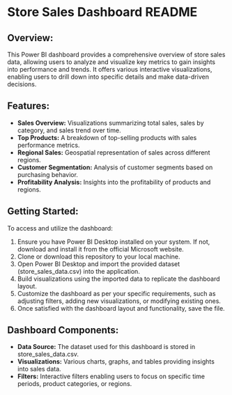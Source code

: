 # Store Sales Dashboard README

## Overview:
This Power BI dashboard provides a comprehensive overview of store sales data, allowing users to analyze and visualize key metrics to gain insights into performance and trends. It offers various interactive visualizations, enabling users to drill down into specific details and make data-driven decisions.

## Features:
- **Sales Overview:** Visualizations summarizing total sales, sales by category, and sales trend over time.
- **Top Products:** A breakdown of top-selling products with sales performance metrics.
- **Regional Sales:** Geospatial representation of sales across different regions.
- **Customer Segmentation:** Analysis of customer segments based on purchasing behavior.
- **Profitability Analysis:** Insights into the profitability of products and regions.

## Getting Started:
To access and utilize the dashboard:
1. Ensure you have Power BI Desktop installed on your system. If not, download and install it from the official Microsoft website.
2. Clone or download this repository to your local machine.
3. Open Power BI Desktop and import the provided dataset (store_sales_data.csv) into the application.
4. Build visualizations using the imported data to replicate the dashboard layout.
5. Customize the dashboard as per your specific requirements, such as adjusting filters, adding new visualizations, or modifying existing ones.
6. Once satisfied with the dashboard layout and functionality, save the file.

## Dashboard Components:
- **Data Source:** The dataset used for this dashboard is stored in store_sales_data.csv.
- **Visualizations:** Various charts, graphs, and tables providing insights into sales data.
- **Filters:** Interactive filters enabling users to focus on specific time periods, product categories, or regions.
